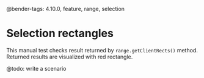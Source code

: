 @bender-tags: 4.10.0, feature, range, selection

# Selection rectangles

This manual test checks result returned by `range.getClientRects()` method. Returned results are visualized with red rectangle.

@todo: write a scenario